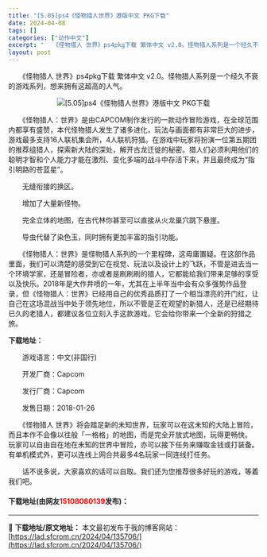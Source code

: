 ```yaml
---
title: "[5.05]ps4《怪物猎人世界》港版中文 PKG下载"
date: 2024-04-08
tags: []
categories: ["动作中文"]
excerpt: "　　《怪物猎人 世界》ps4pkg下载 繁体中文 v2.0。怪物猎人系列是一个经久不衰的游戏系列，想来拥有这超高的人气。 　　《怪物猎人：世界》是由CAPCOM制作发行的一款动作冒险游戏，在全球范围内都享有盛赞，本代怪物猎人发生了诸多进化，玩法与画面都有非常巨大的进步，游戏最多支持16人联机集会所，&hellip;"
layout: post
---
```


 <p>　　《怪物猎人 世界》ps4pkg下载 繁体中文 v2.0。怪物猎人系列是一个经久不衰的游戏系列，想来拥有这超高的人气。</p> <p align="center"><img border="0" src="https://lad.sfcrom.cn/wp-content/uploads/2024/04/20240408_661356feeac34.webp" alt="[5.05]ps4《怪物猎人世界》港版中文 PKG下载" /></p> <p>　　《怪物猎人：世界》是由CAPCOM制作发行的一款动作冒险游戏，在全球范围内都享有盛赞，本代怪物猎人发生了诸多进化，玩法与画面都有非常巨大的进步，游戏最多支持16人联机集会所，4人联机狩猎。在游戏中玩家将扮演一位第五期团的推荐组猎人，探索新大陆的深处，解开古龙迁徙的秘密。猎人们必须利用他们的聪明才智和个人能力才能在激烈、变化多端的战斗中存活下来，并且最终成为&ldquo;指引明路的苍蓝星&rdquo;。</p> <p>　　无缝衔接的换区。</p> <p>　　增加了大量新怪物。</p> <p>　　完全立体的地图，在古代林你甚至可以直接从火龙巢穴跳下悬崖。</p> <p>　　导虫代替了染色玉，同时拥有更加丰富的指引功能。</p> <p>　　《怪物猎人：世界》是怪物猎人系列的一个里程碑，这毋庸置疑。在这部作品里面，我们可以清楚的感受到它在视觉、玩法以及设计上的飞跃，不管是进去当一个环境学家，还是冒险者，亦或者是刷刷刷的猎人，它都能给我们带来足够的享受以及快乐。2018年是大作井喷的一年，尤其在上半年当中会有众多强势作品登录，但《怪物猎人：世界》已经用自己的优秀品质打了一个相当漂亮的开门红，让自己在这场混战当中处于领先地位，所以不管是正在观望的新猎人，还是已经期待已久的老猎人，都建议各位立刻入手这款游戏，它会给你带来一个全新的狩猎之旅。</p> <p><strong>下载地址：</strong></p> <p>　　游戏语言：中文(非国行)</p> <p>　　开发厂商：Capcom</p> <p>　　发行厂商：Capcom</p> <p>　　发售日期：2018-01-26</p> <p>　　《怪物猎人 世界》将会踏足新的未知世界，玩家可以在这未知的大陆上冒险，而且本作不会像以往般「一格格」的地图，而是完全开放式地图，玩得更畅快。 玩家可以自由自在地在未知的世界中冒险，亦可以接下任务来赚取金钱或打装备。 有单机模式外，更可以连线上网合共最多4名玩家一同连线打任务。</p> <p>　　话不说多说，大家喜欢的话可以自取。我们还为您推荐很多好玩的游戏，等着我们吧。</p> <p><h4>下载地址(由网友<font color="red">15108080139</font>发布)：</h4></p> 

---
📖 **下载地址/原文地址：** 本文最初发布于我的博客网站：[https://lad.sfcrom.cn/2024/04/135706/](https://lad.sfcrom.cn/2024/04/135706/)
